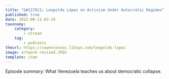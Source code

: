 ```yaml
---
title: "&#127911; Leopoldo López on Activism Under Autocratic Regimes"
published: true
date: 2022-08-11-03-19
taxonomy:
    category:
        - stream
    tag:
        - podcasts
theurl: https://cowenconvos.libsyn.com/leopoldo-lopez
image: artwork-resized.JPEG
template: item
---
```


Episode summary: What Venezuela teaches us about democratic collapse.
